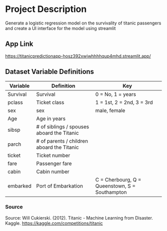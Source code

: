 # Project Description
Generate a logistic regression model on the survivality of titanic passengers and create a UI interface for the model using streamlit

## App Link
https://titanicpredictionapp-hosz392xwjwhhhhqup4mhd.streamlit.app/

## Dataset Variable Definitions

| Variable  | Definition    | Key   |
| --------- | ------------- | ----- |
| Survival  | Survival      | 0 = No, 1 = years |
| pclass    | Ticket class  | 1 = 1st, 2 = 2nd, 3 = 3rd |
| sex       | sex           | male, female  |
| Age 	    | Age in years 	|   |
| sibsp     | # of siblings / spouses aboard the Titanic    |   | 	
| parch 	| # of parents / children aboard the Titanic 	|   |
| ticket 	| Ticket number |   | 	
| fare 	    | Passenger fare    |   | 	
| cabin 	| Cabin number  |   | 	
| embarked 	| Port of Embarkation   | C = Cherbourg, Q = Queenstown, S = Southampton    |

### Source
Source: Will Cukierski. (2012). Titanic - Machine Learning from Disaster. Kaggle. https://kaggle.com/competitions/titanic
